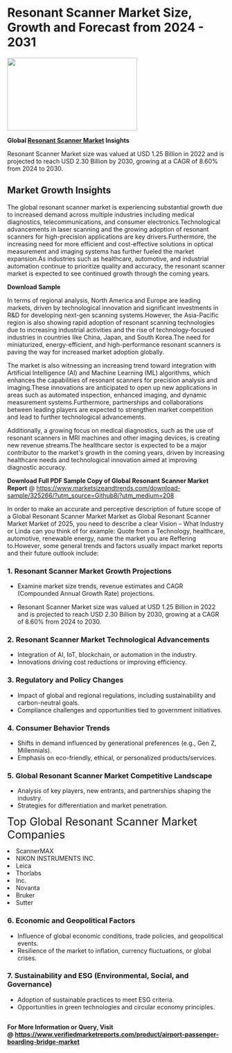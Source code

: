 <H1>Resonant Scanner Market Size, Growth and Forecast from 2024 - 2031</H1><img class="aligncenter size-medium wp-image-584254" src="https://thirdeyenews.in/wp-content/uploads/2024/09/Global-Market-Research-300x168.jpeg" alt="" width="300" height="168" /><p><strong>Global&nbsp;<a href="https://www.marketsizeandtrends.com/download-sample/325266/?utm_source=Github8j?utm_medium=208">Resonant Scanner Market</a> Insights</strong></p><p>Resonant Scanner Market size was valued at USD 1.25 Billion in 2022 and is projected to reach USD 2.30 Billion by 2030, growing at a CAGR of 8.60% from 2024 to 2030.</p><p><!DOCTYPE html> <html lang="en"> <head> <meta charset="UTF-8"> <meta name="viewport" content="width=device-width, initial-scale=1.0"> <title>Resonant Scanner Market Growth Insights</title> </head> <body> <h2>Market Growth Insights</h2> <p>The global resonant scanner market is experiencing substantial growth due to increased demand across multiple industries including medical diagnostics, telecommunications, and consumer electronics.Technological advancements in laser scanning and the growing adoption of resonant scanners for high-precision applications are key drivers.Furthermore, the increasing need for more efficient and cost-effective solutions in optical measurement and imaging systems has further fueled the market expansion.As industries such as healthcare, automotive, and industrial automation continue to prioritize quality and accuracy, the resonant scanner market is expected to see continued growth through the coming years.</p> <p><strong>Download Sample</strong></p> <p>In terms of regional analysis, North America and Europe are leading markets, driven by technological innovation and significant investments in R&D for developing next-gen scanning systems.However, the Asia-Pacific region is also showing rapid adoption of resonant scanning technologies due to increasing industrial activities and the rise of technology-focused industries in countries like China, Japan, and South Korea.The need for miniaturized, energy-efficient, and high-performance resonant scanners is paving the way for increased market adoption globally.</p> <p>The market is also witnessing an increasing trend toward integration with Artificial Intelligence (AI) and Machine Learning (ML) algorithms, which enhances the capabilities of resonant scanners for precision analysis and imaging.These innovations are anticipated to open up new applications in areas such as automated inspection, enhanced imaging, and dynamic measurement systems.Furthermore, partnerships and collaborations between leading players are expected to strengthen market competition and lead to further technological advancements.</p> <p>Additionally, a growing focus on medical diagnostics, such as the use of resonant scanners in MRI machines and other imaging devices, is creating new revenue streams.The healthcare sector is expected to be a major contributor to the market's growth in the coming years, driven by increasing healthcare needs and technological innovation aimed at improving diagnostic accuracy.</p> <p><span class=""><strong>Download Full PDF Sample Copy of Global Resonant Scanner Market Report</strong> @ <a href="https://www.marketsizeandtrends.com/download-sample/325266/?utm_source=Github8j?utm_medium=208" target="_blank">https://www.marketsizeandtrends.com/download-sample/325266/?utm_source=Github8j?utm_medium=208</a></span></p><p>In order to make an accurate and perceptive description of future scope of a Global&nbsp;Resonant Scanner Market Market as Global&nbsp;Resonant Scanner Market Market of 2025, you need to describe a clear Vision &ndash; What Industry or Linda can you think of for example: Quote from a Technology, healthcare, automotive, renewable energy, name the market you are Reffering to.However, some general trends and factors usually impact market reports and their future outlook include:</p><h3>1.&nbsp;<strong>Resonant Scanner Market Growth Projections</strong></h3><ul><li>Examine market size trends, revenue estimates and CAGR (Compounded Annual Growth Rate) projections.</li><li><p>Resonant Scanner Market size was valued at USD 1.25 Billion in 2022 and is projected to reach USD 2.30 Billion by 2030, growing at a CAGR of 8.60% from 2024 to 2030.</p></li></ul><h3>2.&nbsp;<strong>Resonant Scanner Market Technological Advancements</strong></h3><ul><li>Integration of AI, IoT, blockchain, or automation in the industry.</li><li>Innovations driving cost reductions or improving efficiency.</li></ul><h3>3.&nbsp;<strong>Regulatory and Policy Changes</strong></h3><ul><li>Impact of global and regional regulations, including sustainability and carbon-neutral goals.</li><li>Compliance challenges and opportunities tied to government initiatives.</li></ul><h3>4.&nbsp;<strong>Consumer Behavior Trends</strong></h3><ul><li>Shifts in demand influenced by generational preferences (e.g., Gen Z, Millennials).</li><li>Emphasis on eco-friendly, ethical, or personalized products/services.</li></ul><h3>5.&nbsp;<strong>Global Resonant Scanner Market Competitive Landscape</strong></h3><ul><li>Analysis of key players, new entrants, and partnerships shaping the industry.</li><li>Strategies for differentiation and market penetration.</li></ul><p data-pm-slice="1 1 []"><span style="color: inherit; font-family: inherit; font-size: 25px;">Top Global Resonant Scanner Market Companies</span></p><div class="" data-test-id=""><p><li>ScannerMAX</li><li> NIKON INSTRUMENTS INC.</li><li> Leica</li><li> Thorlabs</li><li> Inc.</li><li> Novanta</li><li> Bruker</li><li> Sutter</li></p></div><h3>6.&nbsp;<strong>Economic and Geopolitical Factors</strong></h3><ul><li>Influence of global economic conditions, trade policies, and geopolitical events.</li><li>Resilience of the market to inflation, currency fluctuations, or global crises.</li></ul><h3>7.&nbsp;<strong>Sustainability and ESG (Environmental, Social, and Governance)</strong></h3><ul><li>Adoption of sustainable practices to meet ESG criteria.</li><li>Opportunities in green technologies and circular economy principles.</li></ul><h2><strong style="font-size: 14px;">For More Information or Query, Visit @&nbsp;</strong><a style="background-color: #ffffff; font-size: 14px;" href="https://www.marketsizeandtrends.com/report/resonant-scanner-market/" target="_blank">https://www.verifiedmarketreports.com/product/airport-passenger-boarding-bridge-market</a></h2>